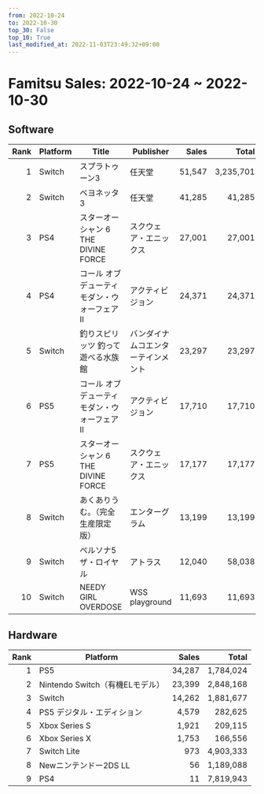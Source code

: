 ```yaml
---
from: 2022-10-24
to: 2022-10-30
top_30: False
top_10: True
last_modified_at: 2022-11-03T23:49:32+09:00
---
```

# Famitsu Sales: 2022-10-24 ~ 2022-10-30
## Software
| Rank | Platform | Title | Publisher | Sales | Total | Rate | New |
| -: | -- | -- | -- | -: | -: | -: | -- |
| 1 | Switch | スプラトゥーン3 | 任天堂 | 51,547 | 3,235,701 |  |  |
| 2 | Switch | ベヨネッタ3 | 任天堂 | 41,285 | 41,285 |  | **New** |
| 3 | PS4 | スターオーシャン 6 THE DIVINE FORCE | スクウェア・エニックス | 27,001 | 27,001 |  | **New** |
| 4 | PS4 | コール オブ デューティ モダン・ウォーフェアII | アクティビジョン | 24,371 | 24,371 |  | **New** |
| 5 | Switch | 釣りスピリッツ 釣って遊べる水族館 | バンダイナムコエンターテインメント | 23,297 | 23,297 |  | **New** |
| 6 | PS5 | コール オブ デューティ モダン・ウォーフェアII | アクティビジョン | 17,710 | 17,710 |  | **New** |
| 7 | PS5 | スターオーシャン 6 THE DIVINE FORCE | スクウェア・エニックス | 17,177 | 17,177 |  | **New** |
| 8 | Switch | あくありうむ。（完全生産限定版） | エンターグラム | 13,199 | 13,199 |  | **New** |
| 9 | Switch | ペルソナ5 ザ・ロイヤル | アトラス | 12,040 | 58,038 |  |  |
| 10 | Switch | NEEDY GIRL OVERDOSE | WSS playground | 11,693 | 11,693 |  | **New** |

## Hardware
| Rank | Platform | Sales | Total |
| -: | -- | -: | -: |
| 1 | PS5 | 34,287 | 1,784,024 |
| 2 | Nintendo Switch（有機ELモデル） | 23,399 | 2,848,168 |
| 3 | Switch | 14,262 | 1,881,677 |
| 4 | PS5 デジタル・エディション | 4,579 | 282,625 |
| 5 | Xbox Series S | 1,921 | 209,115 |
| 6 | Xbox Series X | 1,753 | 166,556 |
| 7 | Switch Lite | 973 | 4,903,333 |
| 8 | Newニンテンドー2DS LL | 56 | 1,189,088 |
| 9 | PS4 | 11 | 7,819,943 |